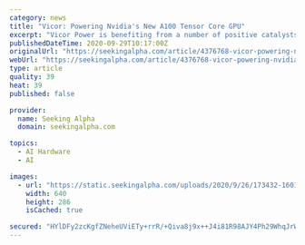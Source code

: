 ```yaml
---
category: news
title: "Vicor: Powering Nvidia's New A100 Tensor Core GPU"
excerpt: "Vicor Power is benefiting from a number of positive catalysts - from vehicle electrification to greater adoption of a 48V power distribution standard in data centers."
publishedDateTime: 2020-09-29T10:17:00Z
originalUrl: "https://seekingalpha.com/article/4376768-vicor-powering-nvidias-new-a100-tensor-core-gpu"
webUrl: "https://seekingalpha.com/article/4376768-vicor-powering-nvidias-new-a100-tensor-core-gpu"
type: article
quality: 39
heat: 39
published: false

provider:
  name: Seeking Alpha
  domain: seekingalpha.com

topics:
  - AI Hardware
  - AI

images:
  - url: "https://static.seekingalpha.com/uploads/2020/9/26/173432-16011296460717528.png"
    width: 640
    height: 286
    isCached: true

secured: "HYlDFy2zcKgfZNeheUViETy+rrR/+Qiva8j9x++J4i81R98AJY4Ph29WhqJrW7G4T+cgAlKxZW3+rIXmnbPXyDymoV65/G/JMwBAEfM9q2txShYJHDMTdm31UBqKBxPBOw8mU1uhjDmsVleq2qXG6+BWr+rJUj9BlvrtxWWGS/xe061xacFtj9FaFPAS+N8wSndiH2mbbahC4Tdy5bDAImCJxAY0LWCUdEcZIXzYjEsDw4/JitUbJr9nPageWv0kovvHEm/+7U2jpKT0VjyIIjaOQLXgy1bQYrRe0YFrntQ0qVYU3BBLnngmbAjDUi4F2tBuU1Z8bn6tTsaXPPwA6QUbr0b3Fg8RMKDfQR1UXsc=;a6rV5L9QyNwikoATWVNUnA=="
---
```


